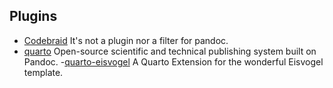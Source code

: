 ## Plugins
- [Codebraid](https://github.com/gpoore/codebraid)
  It's not a plugin nor a filter for pandoc.
- [quarto](https://github.com/quarto-dev/quarto-cli)
  Open-source scientific and technical publishing system built on Pandoc.
-[quarto-eisvogel](https://github.com/lukfor/quarto-eisvogel)
  A Quarto Extension for the wonderful Eisvogel template.
